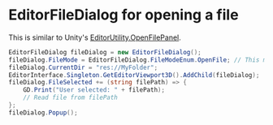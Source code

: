 # EditorFileDialog for opening a file

This is similar to Unity's [EditorUtility.OpenFilePanel](https://docs.unity3d.com/ScriptReference/EditorUtility.OpenFilePanel.html).

```csharp
EditorFileDialog fileDialog = new EditorFileDialog();
fileDialog.FileMode = EditorFileDialog.FileModeEnum.OpenFile; // This makes it an "open file dialog"
fileDialog.CurrentDir = "res://MyFolder";
EditorInterface.Singleton.GetEditorViewport3D().AddChild(fileDialog);
fileDialog.FileSelected += (string filePath) => {
    GD.Print("User selected: " + filePath);
    // Read file from filePath
};
fileDialog.Popup();
```
